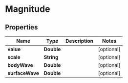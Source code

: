 
# Magnitude

## Properties
Name | Type | Description | Notes
------------ | ------------- | ------------- | -------------
**value** | **Double** |  |  [optional]
**scale** | **String** |  |  [optional]
**bodyWave** | **Double** |  |  [optional]
**surfaceWave** | **Double** |  |  [optional]



